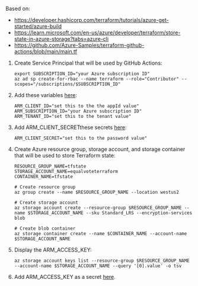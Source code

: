 Based on:
* https://developer.hashicorp.com/terraform/tutorials/azure-get-started/azure-build
* https://learn.microsoft.com/en-us/azure/developer/terraform/store-state-in-azure-storage?tabs=azure-cli
* https://github.com/Azure-Samples/terraform-github-actions/blob/main/main.tf

1. Create Service Principal that will be used by GitHub Actions:
    ```
    export SUBSCRIPTION_ID="your Azure subscription ID"
    az ad sp create-for-rbac --name terraform --role="Contributor" --scopes="/subscriptions/$SUBSCRIPTION_ID"
    ```
1. Add these variables [here](https://github.com/Equal-Vote/terraform/settings/variables/actions):
    ```
    ARM_CLIENT_ID="set this to the the appId value"
    ARM_SUBSCRIPTION_ID="your Azure subscription ID"
    ARM_TENANT_ID="set this to the tenant value"
    ```
1. Add ARM_CLIENT_SECRETthese secrets [here](https://github.com/Equal-Vote/terraform/settings/secrets/actions):
    ```
    ARM_CLIENT_SECRET="set this to the password value"
    ```
1. Create Azure resource group, storage account, and storage container that will be used to store Terraform state:
    ```
    RESOURCE_GROUP_NAME=tfstate
    STORAGE_ACCOUNT_NAME=equalvoteterraform
    CONTAINER_NAME=tfstate

    # Create resource group
    az group create --name $RESOURCE_GROUP_NAME --location westus2

    # Create storage account
    az storage account create --resource-group $RESOURCE_GROUP_NAME --name $STORAGE_ACCOUNT_NAME --sku Standard_LRS --encryption-services blob

    # Create blob container
    az storage container create --name $CONTAINER_NAME --account-name $STORAGE_ACCOUNT_NAME
    ```
1. Display the ARM_ACCESS_KEY:
    ```
    az storage account keys list --resource-group $RESOURCE_GROUP_NAME --account-name $STORAGE_ACCOUNT_NAME --query '[0].value' -o tsv
    ```
1. Add ARM_ACCESS_KEY as a secret [here](https://github.com/Equal-Vote/terraform/settings/secrets/actions).
